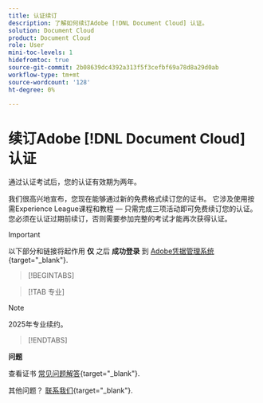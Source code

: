 ```yaml
---
title: 认证续订
description: 了解如何续订Adobe [!DNL Document Cloud] 认证。
solution: Document Cloud
product: Document Cloud
role: User
mini-toc-levels: 1
hidefromtoc: true
source-git-commit: 2b08639dc4392a313f5f3cefbf69a78d8a29d0ab
workflow-type: tm+mt
source-wordcount: '128'
ht-degree: 0%

---
```


# 续订Adobe [!DNL Document Cloud] 认证

通过认证考试后，您的认证有效期为两年。

我们很高兴地宣布，您现在能够通过新的免费格式续订您的证书。 它涉及使用按需Experience League课程和教程 — 只需完成三项活动即可免费续订您的认证。 您必须在认证过期前续订，否则需要参加完整的考试才能再次获得认证。

>[!IMPORTANT]
>
>以下部分和链接将起作用 **仅** 之后 **成功登录** 到 [Adobe凭据管理系统](http://www.certmetrics.com/adobe){target="_blank"}.

>[!BEGINTABS]

>[!TAB 专业]

>[!NOTE]
>
>2025年专业续约。

>[!ENDTABS]

**问题**

查看证书 [常见问题解答](https://experienceleague.adobe.com/docs/certification/certification/faq.html?lang=en){target="_blank"}.

其他问题？ [联系我们](mailto:certif@adobe.com){target="_blank"}.
